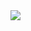 <img align=center src="https://github-readme-stats.vercel.app/api?username=zflick&theme=dark&count_private=true&show_icons=true" />



